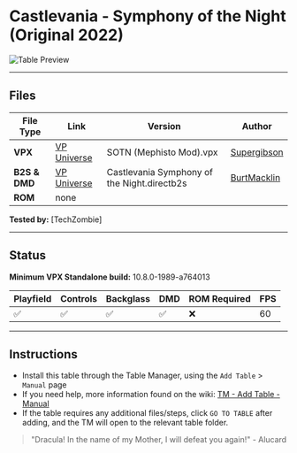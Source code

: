 ﻿# Castlevania - Symphony of the Night (Original 2022)

![Table Preview](../../images/vpx-castlevaniasotn.jpg)

---

## Files
| File Type | Link | Version | Author | 
|-----------|--------|----------|--------------|
| **VPX** | [VP Universe](https://vpuniverse.com/files/file/11454-sotn-mephisto-mod/) | SOTN (Mephisto Mod).vpx | [Supergibson](https://vpuniverse.com/profile/48714-supergibson/) |
| **B2S & DMD** | [VP Universe](https://vpuniverse.com/files/file/11462-castlevania-symphony-of-the-night-backglass/) | Castlevania Symphony of the Night.directb2s | [BurtMacklin](https://vpuniverse.com/profile/39250-burtmacklin/) |
| **ROM** | none |  |  |

**Tested by:** [TechZombie]

---

## Status 

**Minimum VPX Standalone build:** 10.8.0-1989-a764013

| Playfield | Controls | Backglass | DMD | ROM Required | FPS | 
|-----------|----------|-----------|-----|--------------|-----|
| :white_check_mark: | :white_check_mark: | :white_check_mark: | :white_check_mark: | :x: | 60 |

---

## Instructions

- Install this table through the Table Manager, using the `Add Table` > `Manual` page
- If you need help, more information found on the wiki: [TM - Add Table - Manual](https://github.com/LegendsUnchained/vpx-standalone-alp4k/wiki/%5B04%5D-%F0%9F%A7%A1-TM-%E2%80%90-Other-Features#add-table---manual)
- If the table requires any additional files/steps, click `GO TO TABLE` after adding, and the TM will open to the relevant table folder.
> "Dracula! In the name of my Mother, I will defeat you again!" - Alucard

